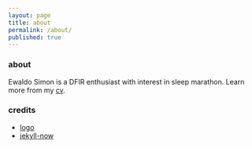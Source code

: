 ```yaml
---
layout: page
title: about
permalink: /about/
published: true
---
```

### about
Ewaldo Simon is a DFIR enthusiast with interest in sleep marathon. Learn more from my [cv](https://www.visualcv.com/aldosimon/).

### credits
* [logo](https://www.cleanpng.com/)
* [jekyll-now](https://github.com/barryclark/jekyll-now "jekyll-now")
